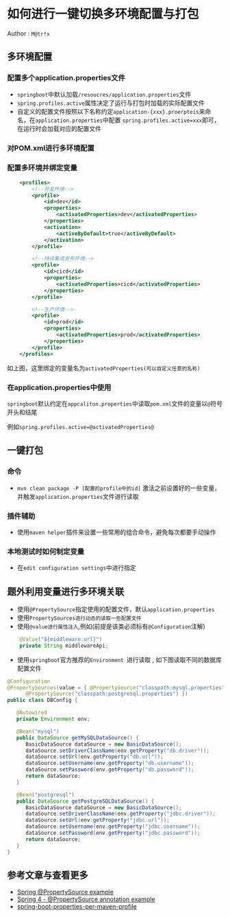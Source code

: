 # 如何进行一键切换多环境配置与打包

Author : `M@tr!x`

## 多环境配置

### 配置多个application.properties文件

- `springboot`中默认加载`/resoucres/application.properties`文件
- `spring.profiles.active`属性决定了运行与打包时加载的实际配置文件
- 自定义的配置文件按照以下名称约定`application-{xxx}.proerpteis`来命名，在`application.properties`中配置 `spring.profiles.active=xxx`即可，在运行时会加载对应的配置文件

### 对POM.xml进行多环境配置

### 配置多环境并绑定变量

```xml
    <profiles>
        <!--开发环境-->
        <profile>
            <id>dev</id>
            <properties>
                <activatedProperties>dev</activatedProperties>
            </properties>
            <activation>
                <activeByDefault>true</activeByDefault>
            </activation>
        </profile>

        <!--持续集成发布环境-->
        <profile>
            <id>cicd</id>
            <properties>
                <activatedProperties>cicd</activatedProperties>
            </properties>
        </profile>

        <!--生产环境-->
        <profile>
            <id>prod</id>
            <properties>
                <activatedProperties>prod</activatedProperties>
            </properties>
        </profile>
    </profiles>
```

如上图，这里绑定的变量名为`activatedProperties(可以自定义任意的名称)`

### 在application.properties中使用

`springboot`默认约定在`appcaliton.properties`中读取`pom.xml`文件的变量以`@`符号开头和结尾

例如`spring.profiles.active=@activatedProperties@`

## 一键打包

### 命令

- `mvn clean package -P [配置的profile中的id]` 激活之前设置好的一些变量，并触发`application.properties`文件进行读取

### 插件辅助

- 使用`maven helper`插件来设置一些常用的组合命令，避免每次都要手动操作

### 本地测试时如何制定变量

- 在`edit configuration settings`中进行指定

## 题外利用变量进行多环境关联

- 使用`@PropertySource`指定使用的配置文件，默认`application.properties`
- 使用`PropertySources进行动态的读取一些配置文件`
- 使用`@value进行属性注入`,例如(前提是该类必须标有`@Configuration`注解)

```java
    @Value("${middleware.url}")
    private String middlewareApi;
```

- 使用`springboot`官方推荐的`Environment `进行读取 , 如下图读取不同的数据库配置文件

```java
@Configuration
@PropertySources(value = { @PropertySource("classpath:mysql.properties"),
      @PropertySource("classpath:postgresql.properties") })
public class DBConfig {

   @Autowired
   private Environment env;

   @Bean("mysql")
   public DataSource getMySQLDataSource() {
      BasicDataSource dataSource = new BasicDataSource();
      dataSource.setDriverClassName(env.getProperty("db.driver"));
      dataSource.setUrl(env.getProperty("db.url"));
      dataSource.setUsername(env.getProperty("db.username"));
      dataSource.setPassword(env.getProperty("db.password"));
      return dataSource;
   }

   @Bean("postgresql")
   public DataSource getPostgreSQLDataSource() {
      BasicDataSource dataSource = new BasicDataSource();
      dataSource.setDriverClassName(env.getProperty("jdbc.driver"));
      dataSource.setUrl(env.getProperty("jdbc.url"));
      dataSource.setUsername(env.getProperty("jdbc.username"));
      dataSource.setPassword(env.getProperty("jdbc.password"));
      return dataSource;
   }
}
```

## 参考文章与查看更多

- [Spring @PropertySource example](https://www.mkyong.com/spring/spring-propertysources-example/)
- [Spring 4 - @PropertySource annotation example](https://www.boraji.com/spring-4-propertysource-annotation-example)
- [spring-boot-properties-per-maven-profile](http://dolszewski.com/spring/spring-boot-properties-per-maven-profile/)

